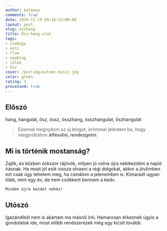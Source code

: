 ```yaml
---
author: kalmanp
comments: true
date: 2019-11-19 09:16:52+00:00
layout: post
slug: oszhang
title: Ősz-hang-ulat
tags:
- csakúgy
- esti
- flow
- newblog
- lélek
- ősz
cover: /postimg/autumn-music.jpg
color: green
rating: 3
processed: true
---
```

## Előszó

hang, hangulat, ősz, össz, összhang, összhangulat, őszhangulat

>Ezennel megnyitom az új blogot, örömmel jelentem be, hogy megpróbálom **átfésülni, rendezgetni**.

## Mi is történik mostanság?
Zajlik, és közben sokszor rájövök, milyen jó volna újra nekikezdeni a napló írásnak. Ha most jól esik vissza olvasni a régi dolgokat, akkor a jövőmben ezt csak úgy tehetem meg, ha csinálom a jelenemben is. Kimaradt ugyan több, mint egy év, de nem csökkent bennem a kedv.

```
Minden újra kezdet nehéz!
```

## Utószó

Igazándiból nem is akartam ma másról írni. Hamarosan érkeznek úgyis a gondolatok ide, most előbb rendszerezek még egy kicsit tovább.
